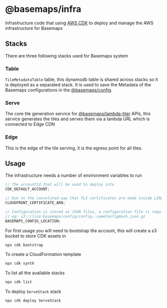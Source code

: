 # @basemaps/infra

Infrastructure code that using [AWS CDK](https://github.com/aws/aws-cdk) to deploy and manage the AWS infrastructure for Basemaps

## Stacks

There are three following stacks used for Basemaps system

### Table

`TileMetadataTable` table, this dynamodb table is shared across stacks so it is deployed as a separated stack.
It is used to save the Metadata of the Basemaps configurations in the [@basemaps/config](../config/).

### Serve

The core tile generation service for [@basemaps/lambda-tiler](../lambda-tiler/) APIs, this service generates the tiles and serves them via a lambda URL which is connected to Edge CDN

### Edge

This is the edge of the tile serving, it is the egress point for all tiles.

## Usage

The infrastructure needs a number of environment variables to run

```javascript
// The accountId that will be used to deploy into
CDK_DEFAULT_ACCOUNT;

// Due to the convoluted way that TLS certificates are made inside LINZ a hard coded TLS ARN is needed for the Cloudfront
CLOUDFRONT_CERTIFICATE_ARN;

// Configuration is stored as JSON files, a configuration file is required generally stored in s3
// eg: s3://linz-basemaps/config/config-:someConfigHash.json.gz
BASEMAPS_CONFIG_LOCATION;
```

For first usage you will need to bootstrap the account, this will create a s3 bucket to store CDK assets in

```bash
npx cdk bootstrap
```

To create a CloudFormation template

```bash
npx cdk synth
```

To list all the available stacks

```bash
npx cdk list
```

To deploy `ServeStack` stack

```bash
npx cdk deploy ServeStack
```
